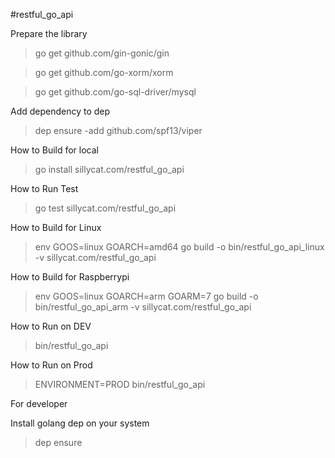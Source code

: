 #restful_go_api

Prepare the library

>go get github.com/gin-gonic/gin

>go get github.com/go-xorm/xorm

>go get github.com/go-sql-driver/mysql

Add dependency to dep

>dep ensure -add github.com/spf13/viper

How to Build for local

>go install sillycat.com/restful_go_api

How to Run Test

>go test sillycat.com/restful_go_api

How to Build for Linux

>env GOOS=linux GOARCH=amd64 go build -o bin/restful_go_api_linux -v sillycat.com/restful_go_api

How to Build for Raspberrypi

>env GOOS=linux GOARCH=arm GOARM=7 go build -o bin/restful_go_api_arm -v sillycat.com/restful_go_api

How to Run on DEV

>bin/restful_go_api

How to Run on Prod

>ENVIRONMENT=PROD bin/restful_go_api

For developer

Install golang dep on your system

>dep ensure